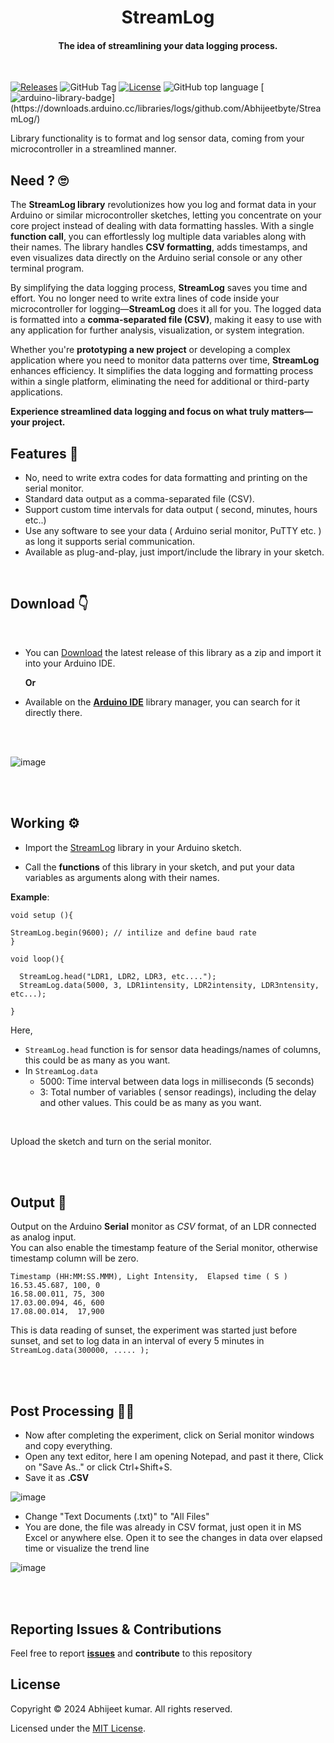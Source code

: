 
<p align="center">
    <h1 align="center">StreamLog</h1>
    <h4 align="center">
      The idea of streamlining your data logging process.
    </h4>
  <br>
</p>


<!-- Badge section -->

[![Releases](https://img.shields.io/badge/Github-Releases-blue)](https://github.com/Abhijeetbyte/StreamLog/releases)
![GitHub Tag](https://img.shields.io/github/v/tag/abhijeetbyte/StreamLog)
[![License](https://img.shields.io/github/license/abhijeetbyte/StreamLog)](LICENSE)
![GitHub top language](https://img.shields.io/github/languages/top/abhijeetbyte/streamlog)
[![arduino-library-badge](https://www.ardu-badge.com/badge/StreamLog.svg?)](https://downloads.arduino.cc/libraries/logs/github.com/Abhijeetbyte/StreamLog/)

<!--https://github.com/arduino/library-registry-->





Library functionality is to format and log sensor data, coming from your microcontroller in a streamlined manner. 

## Need ? 🙄

The **StreamLog library** revolutionizes how you log and format data in your Arduino or similar microcontroller sketches, letting you concentrate on your core project instead of dealing with data formatting hassles. With a single **function call**, you can effortlessly log multiple data variables along with their names. The library handles **CSV formatting**, adds timestamps, and even visualizes data directly on the Arduino serial console or any other terminal program.

By simplifying the data logging process, **StreamLog** saves you time and effort. You no longer need to write extra lines of code inside your microcontroller for logging—**StreamLog** does it all for you. The logged data is formatted into a **comma-separated file (CSV)**, making it easy to use with any application for further analysis, visualization, or system integration.

Whether you're **prototyping a new project** or developing a complex application where you need to monitor data patterns over time, **StreamLog** enhances efficiency. It simplifies the data logging and formatting process within a single platform, eliminating the need for additional or third-party applications.

**Experience streamlined data logging and focus on what truly matters—your project.**


## Features 🌟
* No, need to write extra codes for data formatting and printing on the serial monitor.
* Standard data output as a comma-separated file (CSV). 
* Support custom time intervals for data output ( second, minutes, hours etc..)
* Use any software to see your data ( Arduino serial monitor, PuTTY etc. ) as long it supports serial communication.
* Available as plug-and-play, just import/include the library in your sketch. 
<br/>

## Download 👇
<br/>

* You can [Download](https://github.com/Abhijeetbyte/StreamLog/releases) the latest release of this library as a zip and import it into your Arduino IDE.
  <br/>
  
  **Or**
  
* Available on the [**Arduino IDE**]() library manager, you can search for it directly there.

  <br/>
  <br/>
![image](https://github.com/Abhijeetbyte/StreamLog/assets/80936610/84307640-85d6-4601-97fe-05dfeccc6718)


<br/>
<br/>

## Working ⚙️

* Import the [StreamLog](https://github.com/Abhijeetbyte/StreamLog.git) library in your Arduino sketch.
 
* Call the **functions** of this library in your sketch, and put your data variables as arguments along with their names.

**Example**:

```
void setup (){

StreamLog.begin(9600); // intilize and define baud rate
}

void loop(){

  StreamLog.head("LDR1, LDR2, LDR3, etc....");
  StreamLog.data(5000, 3, LDR1intensity, LDR2intensity, LDR3ntensity, etc...);

}
```
Here,
*  `StreamLog.head` function is for sensor data headings/names of columns, this could be as many as you want.
*  In `StreamLog.data`
   - 5000: Time interval between data logs in milliseconds (5 seconds)
   - 3: Total number of variables ( sensor readings), including the delay and other values. This could be as many as you want.
     
<br/>
     
Upload the sketch and turn on the serial monitor.

<br/>

<br/>


## Output 🚀


Output on the Arduino **Serial** monitor as *CSV* format, of an LDR connected as analog input. <br/>
You can also enable the timestamp feature of the Serial monitor, otherwise timestamp column will be zero.<br/>

```
Timestamp (HH:MM:SS.MMM), Light Intensity,  Elapsed time ( S )
16.53.45.687, 100, 0 
16.58.00.011, 75, 300
17.03.00.094, 46, 600
17.08.00.014,  17,900

```

This is data reading of sunset, the experiment was started just before sunset, and set to log data in an interval of every 5 minutes in `StreamLog.data(300000, ..... );`



<br/>
<br/>

## Post Processing 👷‍♂️

* Now after completing the experiment, click on Serial monitor windows and copy everything.
* Open any text editor, here I am opening Notepad, and past it there, Click on "Save As.." or click Ctrl+Shift+S.
* Save it as **.CSV**

![image](https://github.com/Abhijeetbyte/StreamLog/assets/80936610/1fa30d83-23c3-4443-8a53-3a222a42032d)


* Change "Text Documents (.txt)" to "All Files"
* You are done, the file was already in CSV format, just open it in MS Excel or anywhere else.
Open it to see the changes in data over elapsed time or visualize the trend line

![image](https://github.com/Abhijeetbyte/StreamLog/assets/80936610/2d5b4005-2000-4ff3-b7c7-76c815e10f2d)



<br/>
<br/>



## Reporting Issues & Contributions

Feel free to report <b>[issues](https://github.com/Abhijeetbyte/StreamLog/issues/new)</b> and <b>contribute</b> to this repository


## License

Copyright © 2024 Abhijeet kumar. All rights reserved.

Licensed under the [MIT License](LICENSE).
